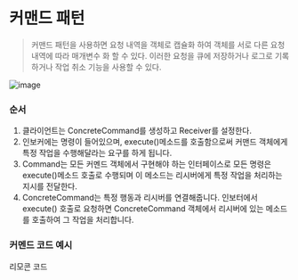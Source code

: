 # 커맨드 패턴

> 커맨드 패턴을 사용하면 요청 내역을 객체로 캡슐화 하여 객체를 서로 다른 요청 내역에 따라 매개변수 화 할 수 있다. 이러한 요청을 큐에 저장하거나 로그로 기록하거나 작업 취소 기능을 사용할 수 있다.

![image](https://github.com/Learning-Is-Vital-In-Development/23-13-DesignPattern/assets/96187152/3d54a17e-7ae8-4229-ba24-cd43fe8fc892)


### 순서
1. 클라이언트는 ConcreteCommand를 생성하고 Receiver를 설정한다.
2. 인보커에는 명령이 들어있으며, execute()메소드를 호출함으로써 커맨드 객체에게 특정 작업을 수행해달라는 요구를 하게 됩니다.
3. Command는 모든 커멘드 객체에서 구현해야 하는 인터페이스로 모든 명령은 execute()메소드 호출로 수행되며 이 메소드는 리시버에게 특정 작업을 처리하는 지시를 전달한다.
4. ConcreteCommand는 특정 행동과 리시버를 연결해줍니다. 인보터에서 execute() 호출로 요청하면 ConcreteCommand 객체에서 리시버에 있는 메소드를 호출하여 그 작업을 처리합니다. 

### 커멘드 코드 예시

리모콘 코드
```java

```